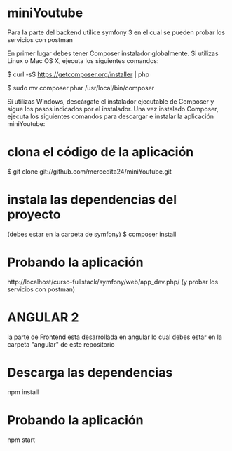 # miniYoutube
Para la parte del backend utilice symfony 3 en el cual se pueden probar los servicios con postman

En primer lugar debes tener Composer instalador globalmente. Si utilizas Linux o Mac OS X, ejecuta los siguientes comandos:

$ curl -sS https://getcomposer.org/installer | php

$ sudo mv composer.phar /usr/local/bin/composer

Si utilizas Windows, descárgate el instalador ejecutable de Composer y sigue los pasos indicados por el instalador.
Una vez instalado Composer, ejecuta los siguientes comandos para descargar e instalar la aplicación miniYoutube:

# clona el código de la aplicación
$ git clone git://github.com/mercedita24/miniYoutube.git

# instala las dependencias del proyecto 
(debes estar en la carpeta de symfony)
$ composer install

# Probando la aplicación
http://localhost/curso-fullstack/symfony/web/app_dev.php/ (y probar los servicios con postman)

# ANGULAR 2
la parte de Frontend esta desarrollada en angular lo cual debes estar en la carpeta "angular" de este repositorio

# Descarga las dependencias
npm install

# Probando la aplicación
npm start
